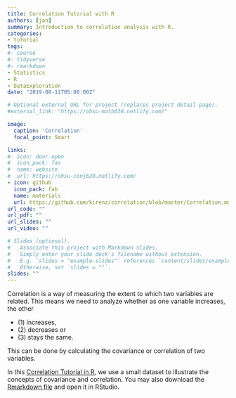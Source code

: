 ```yaml
---
title: Correlation Tutorial with R
authors: [jan]
summary: Introduction to correlation analysis with R.
categories:
- tutorial
tags:
#- course
#- tidyverse
#- rmarkdown
- Statistics
- R
- DataExploration
date: "2019-08-11T05:00:00Z"

# Optional external URL for project (replaces project detail page).
#external_link: "https://ohsu-math630.netlify.com/"

image:
  caption: 'Correlation'
  focal_point: Smart

links:
#- icon: door-open
#  icon_pack: fas
#  name: website
#  url: https://ohsu-conj620.netlify.com/
- icon: github
  icon_pack: fab
  name: materials
  url: https://github.com/kirenz/correlation/blob/master/Correlation.md
url_code: ""
url_pdf: ""
url_slides: ""
url_video: ""

# Slides (optional).
#   Associate this project with Markdown slides.
#   Simply enter your slide deck's filename without extension.
#   E.g. `slides = "example-slides"` references `content/slides/example-slides.md`.
#   Otherwise, set `slides = ""`.
slides: ""
---
```


Correlation is a way of measuring the extent to which two variables are related. This means we need to analyze whether as one variable increases, the other

* (1) increases,
* (2) decreases or
* (3) stays the same.

This can be done by calculating the covariance or correlation of two variables.

In this [Correlation Tutorial in R](https://github.com/kirenz/correlation/blob/master/Correlation.md), we  use a small dataset to illustrate the concepts of covariance and correlation. You may also download the [Rmarkdown file](https://github.com/kirenz/correlation/blob/master/Correlation.Rmd) and open it in RStudio.
